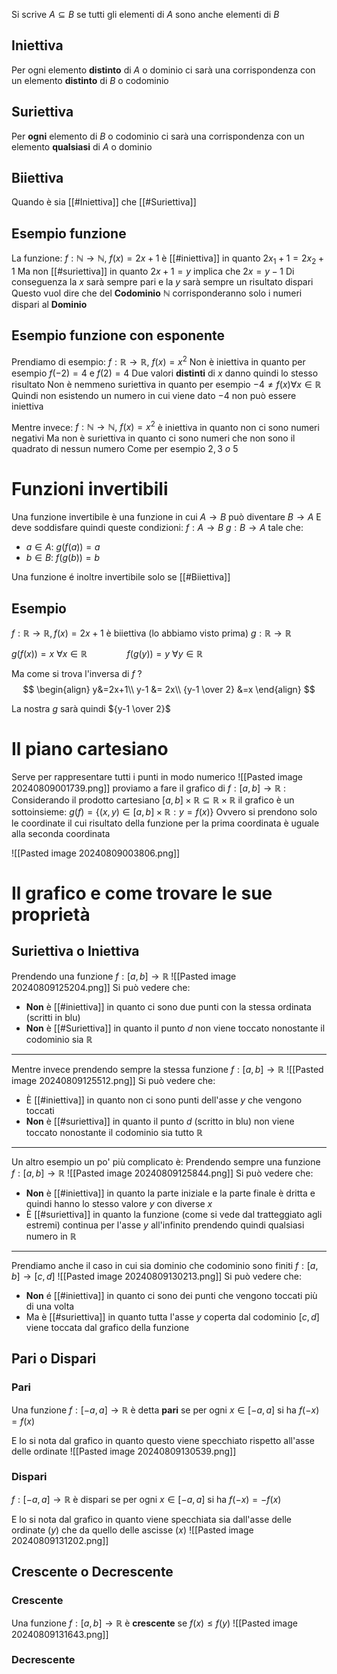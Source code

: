 Si scrive $A \subseteq B$ se tutti gli elementi di $A$ sono anche elementi di $B$

## Iniettiva
Per ogni elemento **distinto** di $A$ o dominio ci sarà una corrispondenza con un elemento **distinto** di $B$ o codominio
## Suriettiva
Per **ogni** elemento di $B$ o codominio ci sarà una corrispondenza con un elemento **qualsiasi** di $A$ o dominio
## Biiettiva
Quando è sia [[#Iniettiva]] che [[#Suriettiva]]
## Esempio funzione
La funzione:
$f: ℕ \rightarrow ℕ,\ f(x)=2x+1$ 
è [[#iniettiva]] in quanto $2x_1 +1 = 2x_2 +1$
Ma non [[#suriettiva]] in quanto $2x +1=y$ implica che $2x = y - 1$ 
Di conseguenza la $x$ sarà sempre pari e la $y$ sarà sempre un risultato dispari
Questo vuol dire che del **Codominio** $ℕ$ corrisponderanno solo i numeri dispari al **Dominio**

## Esempio funzione con esponente
Prendiamo di esempio:
$f: ℝ \rightarrow ℝ,\ f(x)=x^2$
Non è iniettiva in quanto per esempio
$f(-2)=4$ e $f(2) = 4$
Due valori **distinti** di $x$ danno quindi lo stesso risultato
Non è nemmeno suriettiva in quanto per esempio $-4 \neq f(x) \forall x\in ℝ$   
Quindi non esistendo un numero in cui viene dato $-4$ non può essere iniettiva 

Mentre invece:
$f:ℕ \rightarrow ℕ,\ f(x)=x^2$
è iniettiva in quanto non ci sono numeri negativi
Ma non è suriettiva in quanto ci sono numeri che non sono il quadrato di nessun numero
Come per esempio $2, 3\ o\ 5$

# Funzioni invertibili
Una funzione invertibile è una funzione in cui $A \rightarrow B$ può diventare $B \rightarrow A$
E deve soddisfare quindi  queste condizioni:
$f:A\rightarrow B$
$g:B\rightarrow A$ tale che:
- $a\in A:\ g(f(a))=a$
- $b\in B:\ f(g(b))=b$

Una funzione é inoltre invertibile solo se [[#Biiettiva]]

## Esempio
$f:ℝ\rightarrow ℝ, f(x)= 2x+1$
è biiettiva (lo abbiamo visto prima)
$g: ℝ \rightarrow ℝ$

$g(f(x))=x\ \forall x \in ℝ\qquad\qquad f(g(y))=y\ \forall y \in ℝ$

Ma come si trova l'inversa di $f$ ?
$$
\begin{align}
y&=2x+1\\
y-1 &= 2x\\
{y-1 \over 2} &=x
\end{align}
$$

La nostra $g$ sarà quindi ${y-1 \over 2}$
# Il piano cartesiano
Serve per rappresentare tutti i punti in modo numerico
![[Pasted image 20240809001739.png]]
proviamo a fare il grafico di $f:[a,b] \rightarrow ℝ$ : 
Considerando il prodotto cartesiano $[a,b] \times ℝ \subseteq ℝ \times ℝ$ il grafico è un sottoinsieme: $g(f) = \{(x,y) \in [a, b] \times ℝ: y=f(x)\}$ 
Ovvero si prendono solo le coordinate il cui risultato della funzione per la prima coordinata è uguale alla seconda coordinata

![[Pasted image 20240809003806.png]]
# Il grafico e come trovare le sue proprietà
## Suriettiva o Iniettiva
Prendendo una funzione $f: [a,b] \rightarrow ℝ$ 
![[Pasted image 20240809125204.png]]
Si può vedere che:
- **Non** è [[#iniettiva]] in quanto ci sono due punti con la stessa ordinata (scritti in blu)
- **Non** è [[#Suriettiva]] in quanto il punto $d$ non viene toccato nonostante il codominio sia $ℝ$


---
Mentre invece prendendo sempre la stessa funzione $f: [a,b] \rightarrow ℝ$ 
![[Pasted image 20240809125512.png]]
Si può vedere che:
- È [[#iniettiva]] in quanto non ci sono punti dell'asse $y$ che vengono toccati 
- **Non** è [[#suriettiva]] in quanto il punto $d$ (scritto in blu) non viene toccato nonostante il codominio sia tutto $ℝ$

---
Un altro esempio un po' più complicato è:
Prendendo sempre una funzione $f: [a,b] \rightarrow ℝ$
![[Pasted image 20240809125844.png]]
Si può vedere che:
- **Non** è [[#iniettiva]] in quanto la parte iniziale e la parte finale è dritta e quindi hanno lo stesso valore $y$ con diverse $x$
- È [[#suriettiva]] in quanto la funzione (come si vede dal tratteggiato agli estremi) continua per l'asse $y$ all'infinito prendendo quindi qualsiasi numero in $ℝ$

---
Prendiamo anche il caso in cui sia dominio che codominio sono finiti
$f: [a,b] \rightarrow [c, d]$
![[Pasted image 20240809130213.png]]
Si può vedere che:
- **Non** é [[#iniettiva]] in quanto ci sono dei punti che vengono toccati più di una volta
- Ma è [[#suriettiva]] in quanto tutta l'asse $y$ coperta dal codominio $[c,d]$ viene toccata dal grafico della funzione

## Pari o Dispari
### Pari
Una funzione $f: [-a,a] \rightarrow ℝ$ è detta **pari** se per ogni $x \in [-a, a]$ si ha $f(-x) = f(x)$

E lo si nota dal grafico in quanto questo viene specchiato rispetto all'asse delle ordinate
![[Pasted image 20240809130539.png]]

### Dispari
$f:[-a,a] \rightarrow ℝ$ è dispari se per ogni $x \in [-a, a]$ si ha  $f(-x)= -f(x)$

E lo si nota dal grafico in quanto viene specchiata sia dall'asse delle ordinate ($y$) che da quello delle ascisse ($x$)
![[Pasted image 20240809131202.png]]

## Crescente o Decrescente
### Crescente
Una funzione $f: [a,b] \rightarrow ℝ$ è **crescente** se $f(x) \leq f(y)$ 
![[Pasted image 20240809131643.png]]
### Decrescente
